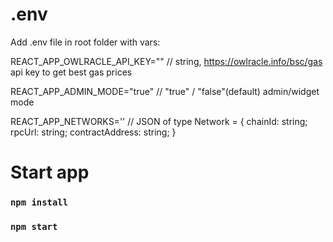 # .env
Add .env file in root folder with vars:

REACT_APP_OWLRACLE_API_KEY="" // string, https://owlracle.info/bsc/gas api key to get best gas prices

REACT_APP_ADMIN_MODE="true"  // "true" / "false"(default) admin/widget mode

REACT_APP_NETWORKS='' // JSON of type Network = {
  chainId: string;
  rpcUrl: string;
  contractAddress: string;
}



# Start app
### `npm install`
### `npm start`
